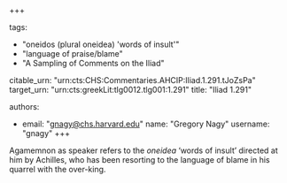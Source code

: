 +++

tags:
- "oneidos (plural oneidea) &#39;words of insult&#39;"
- "language of praise/blame"
- "A Sampling of Comments on the Iliad"

citable_urn: "urn:cts:CHS:Commentaries.AHCIP:Iliad.1.291.tJoZsPa"
target_urn: "urn:cts:greekLit:tlg0012.tlg001:1.291"
title: "Iliad 1.291"

authors:
- email: "gnagy@chs.harvard.edu"
  name: "Gregory Nagy"
  username: "gnagy"
+++

<p>Agamemnon as speaker refers to the <em>oneidea</em> ‘words of insult’ directed at him by Achilles, who has been resorting to the language of blame in his quarrel with the over-king.  </p>